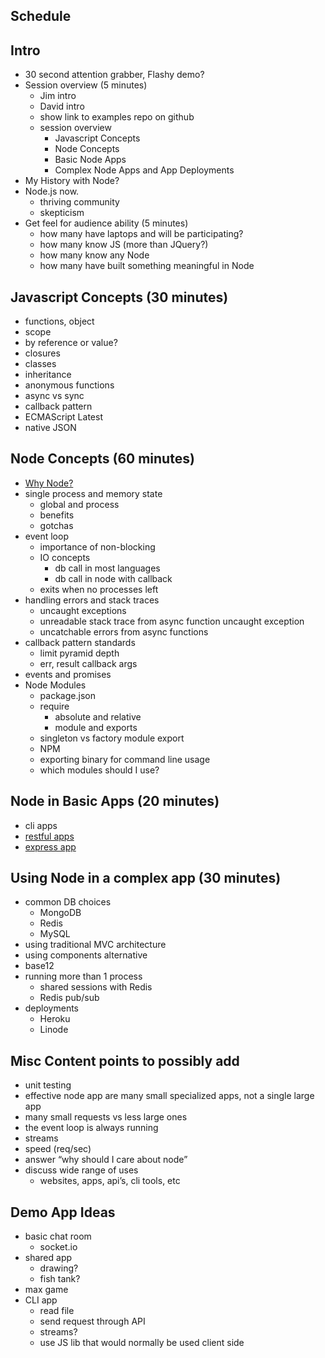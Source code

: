 ## Schedule

## Intro

  * 30 second attention grabber, Flashy demo?
  * Session overview (5 minutes)
    * Jim intro
    * David intro
    * show link to examples repo on github
    * session overview
      * Javascript Concepts
      * Node Concepts
      * Basic Node Apps
      * Complex Node Apps and App Deployments
  * My History with Node?
  * Node.js now.
    * thriving community
    * skepticism
  * Get feel for audience ability (5 minutes)
    * how many have laptops and will be participating?
    * how many know JS (more than JQuery?)
    * how many know any Node
    * how many have built something meaningful in Node

## Javascript Concepts (30 minutes)
  * functions, object
  * scope
  * by reference or value?
  * closures
  * classes
  * inheritance
  * anonymous functions
  * async vs sync
  * callback pattern
  * ECMAScript Latest
  * native JSON

## Node Concepts (60 minutes)
  * [Why Node?](http://nodejs.org/about/)
  * single process and memory state
    * global and process
    * benefits
    * gotchas
  * event loop
    * importance of non-blocking
    * IO concepts
      * db call in most languages
      * db call in node with callback
    * exits when no processes left
  * handling errors and stack traces
    * uncaught exceptions
    * unreadable stack trace from async function uncaught exception
    * uncatchable errors from async functions
  * callback pattern standards
    * limit pyramid depth
    * err, result callback args
  * events and promises
  * Node Modules
    * package.json
    * require
      * absolute and relative
      * module and exports
    * singleton vs factory module export
    * NPM
    * exporting binary for command line usage
    * which modules should I use?

## Node in Basic Apps (20 minutes)
  * cli apps
  * [restful apps](https://github.com/skookum/restful)
  * [express app](http://expressjs.com/)

## Using Node in a complex app (30 minutes)
  * common DB choices
    * MongoDB
    * Redis
    * MySQL
  * using traditional MVC architecture
  * using components alternative
  * base12
  * running more than 1 process
    * shared sessions with Redis
    * Redis pub/sub
  * deployments
    * Heroku
    * Linode




## Misc Content points to possibly add
  * unit testing
  * effective node app are many small specialized apps, not a single large app
  * many small requests vs less large ones
  * the event loop is always running
  * streams
  * speed (req/sec)
  * answer “why should I care about node”
  * discuss wide range of uses
    * websites, apps, api’s, cli tools, etc


## Demo App Ideas
  * basic chat room
    * socket.io
  * shared app
    * drawing?
    * fish tank?
  * max game
  * CLI app
    * read file
    * send request through API
    * streams?
    * use JS lib that would normally be used client side